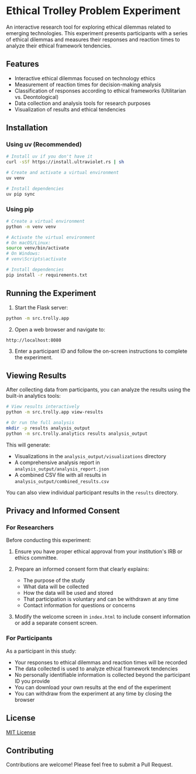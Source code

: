 # Ethical Trolley Problem Experiment

An interactive research tool for exploring ethical dilemmas related to emerging technologies. This experiment presents participants with a series of ethical dilemmas and measures their responses and reaction times to analyze their ethical framework tendencies.

## Features

- Interactive ethical dilemmas focused on technology ethics
- Measurement of reaction times for decision-making analysis
- Classification of responses according to ethical frameworks (Utilitarian vs. Deontological)
- Data collection and analysis tools for research purposes
- Visualization of results and ethical tendencies

## Installation

### Using uv (Recommended)

```bash
# Install uv if you don't have it
curl -sSf https://install.ultraviolet.rs | sh

# Create and activate a virtual environment
uv venv

# Install dependencies
uv pip sync
```

### Using pip

```bash
# Create a virtual environment
python -m venv venv

# Activate the virtual environment
# On macOS/Linux:
source venv/bin/activate
# On Windows:
# venv\Scripts\activate

# Install dependencies
pip install -r requirements.txt
```

## Running the Experiment

1. Start the Flask server:

```bash
python -m src.trolly.app
```

2. Open a web browser and navigate to:

```
http://localhost:8080
```

3. Enter a participant ID and follow the on-screen instructions to complete the experiment.

## Viewing Results

After collecting data from participants, you can analyze the results using the built-in analytics tools:

```bash
# View results interactively
python -m src.trolly.app view-results

# Or run the full analysis
mkdir -p results analysis_output
python -m src.trolly.analytics results analysis_output
```

This will generate:
- Visualizations in the `analysis_output/visualizations` directory
- A comprehensive analysis report in `analysis_output/analysis_report.json`
- A combined CSV file with all results in `analysis_output/combined_results.csv`

You can also view individual participant results in the `results` directory.

## Privacy and Informed Consent

### For Researchers

Before conducting this experiment:

1. Ensure you have proper ethical approval from your institution's IRB or ethics committee.
2. Prepare an informed consent form that clearly explains:
   - The purpose of the study
   - What data will be collected
   - How the data will be used and stored
   - That participation is voluntary and can be withdrawn at any time
   - Contact information for questions or concerns

3. Modify the welcome screen in `index.html` to include consent information or add a separate consent screen.

### For Participants

As a participant in this study:

- Your responses to ethical dilemmas and reaction times will be recorded
- The data collected is used to analyze ethical framework tendencies
- No personally identifiable information is collected beyond the participant ID you provide
- You can download your own results at the end of the experiment
- You can withdraw from the experiment at any time by closing the browser

## License

[MIT License](LICENSE)

## Contributing

Contributions are welcome! Please feel free to submit a Pull Request.
